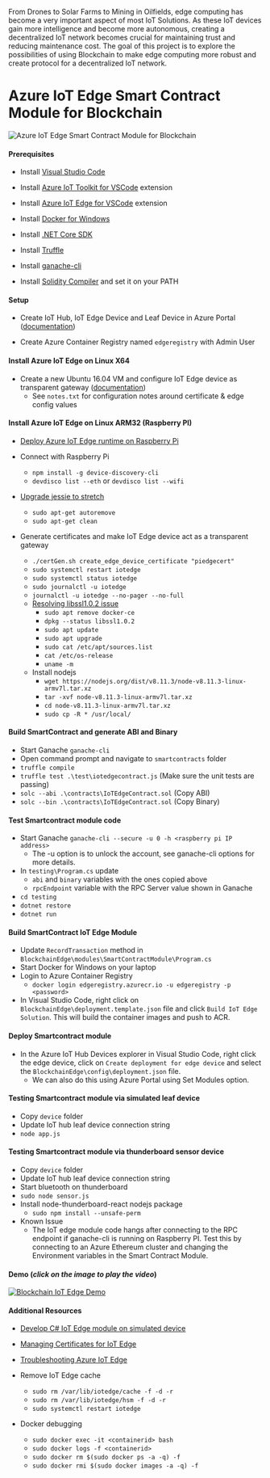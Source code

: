 From Drones to Solar Farms to Mining in Oilfields, edge computing has become a very important aspect of most IoT Solutions. As these IoT devices gain more intelligence and become more autonomous, creating a decentralized IoT network becomes crucial for maintaining trust and reducing maintenance cost. The goal of this project is to explore the possibilities of using Blockchain to make edge computing more robust and create protocol for a decentralized IoT network.

# Azure IoT Edge Smart Contract Module for Blockchain 

![Azure IoT Edge Smart Contract Module for Blockchain](https://raw.githubusercontent.com/jomit/blockchain-iot-edge/master/smart-contract-module.jpg)

#### Prerequisites

- Install [Visual Studio Code](https://code.visualstudio.com/)

- Install [Azure IoT Toolkit for VSCode](https://marketplace.visualstudio.com/items?itemName=vsciot-vscode.azure-iot-toolkit) extension

- Install [Azure IoT Edge for VSCode](https://marketplace.visualstudio.com/items?itemName=vsciot-vscode.azure-iot-edge) extension

- Install [Docker for Windows](https://docs.docker.com/docker-for-windows/install/)

- Install [.NET Core SDK](https://www.microsoft.com/net/core#windowscmd)

- Install [Truffle](https://truffleframework.com/)

- Install [ganache-cli](https://github.com/trufflesuite/ganache-cli)

- Install [Solidity Compiler](https://github.com/ethereum/solidity/releases/tag/v0.4.24) and set it on your PATH

#### Setup

- Create IoT Hub, IoT Edge Device and Leaf Device in Azure Portal ([documentation](https://docs.microsoft.com/en-us/azure/iot-edge/quickstart-linux))

- Create Azure Container Registry named `edgeregistry` with Admin User

#### Install Azure IoT Edge on Linux X64

- Create a new Ubuntu 16.04 VM and configure IoT Edge device as transparent gateway ([documentation](https://docs.microsoft.com/en-us/azure/iot-edge/how-to-create-transparent-gateway-linux))
    - See `notes.txt` for configuration notes around certificate & edge config values


#### Install Azure IoT Edge on Linux ARM32 (Raspberry PI)

- [Deploy Azure IoT Edge runtime on Raspberry Pi](https://docs.microsoft.com/en-us/azure/iot-edge/how-to-install-iot-edge-linux-arm)

- Connect with Raspberry Pi
    - `npm install -g device-discovery-cli`
    - `devdisco list --eth` or `devdisco list --wifi`
    
- [Upgrade jessie to stretch](https://www.raspberrypi.org/blog/raspbian-stretch/)
    - `sudo apt-get autoremove`
    - `sudo apt-get clean`

- Generate certificates and make IoT Edge device act as a transparent gateway
    - `./certGen.sh create_edge_device_certificate "piedgecert"`
    - `sudo systemctl restart iotedge`
    - `sudo systemctl status iotedge`
    - `sudo journalctl -u iotedge`
    - `journalctl -u iotedge --no-pager --no-full`
    - [Resolving libssl1.0.2 issue](https://github.com/MicrosoftDocs/azure-docs/issues/11046) 
        - `sudo apt remove docker-ce`
        - `dpkg --status libssl1.0.2`
        - `sudo apt update`
        - `sudo apt upgrade`
        - `sudo cat /etc/apt/sources.list`
        - `cat /etc/os-release`
        - `uname -m`
    - Install nodejs
        - `wget https://nodejs.org/dist/v8.11.3/node-v8.11.3-linux-armv7l.tar.xz`
        - `tar -xvf node-v8.11.3-linux-armv7l.tar.xz`
        - `cd node-v8.11.3-linux-armv7l.tar.xz`
        - `sudo cp -R * /usr/local/`

#### Build SmartContract and generate ABI and Binary

- Start Ganache `ganache-cli`
- Open command prompt and navigate to `smartcontracts` folder
- `truffle compile`
- `truffle test .\test\iotedgecontract.js`  (Make sure the unit tests are passing)
- `solc --abi .\contracts\IoTEdgeContract.sol`   (Copy ABI)
- `solc --bin .\contracts\IoTEdgeContract.sol`   (Copy Binary)

#### Test Smartcontract module code

- Start Ganache `ganache-cli --secure -u 0 -h <raspberry pi IP address>`
    - The -u option is to unlock the account, see ganache-cli options for more details.
- In `testing\Program.cs` update 
    - `abi` and `binary` variables with the ones copied above
    - `rpcEndpoint` variable with the RPC Server value shown in Ganache
- `cd testing`
- `dotnet restore`
- `dotnet run`

#### Build SmartContract IoT Edge Module 

- Update `RecordTransaction` method in `BlockchainEdge\modules\SmartContractModule\Program.cs`
- Start Docker for Windows on your laptop
- Login to Azure Container Registry
    - `docker login edgeregistry.azurecr.io -u edgeregistry -p <password>`
- In Visual Studio Code, right click on `BlockchainEdge\deployment.template.json` file and click `Build IoT Edge Solution`. This will build the container images and push to ACR.

#### Deploy Smartcontract module

- In the Azure IoT Hub Devices explorer in Visual Studio Code, right click the edge device, click on `Create deployment for edge device` and select the `BlockchainEdge\config\deployment.json` file.
    - We can also do this using Azure Portal using Set Modules option.

#### Testing Smartcontract module via simulated leaf device

- Copy `device` folder
- Update IoT hub leaf device connection string
- `node app.js`

#### Testing Smartcontract module via thunderboard sensor device

- Copy `device` folder
- Update IoT hub leaf device connection string
- Start bluetooth on thunderboard
- `sudo node sensor.js`
- Install node-thunderboard-react nodejs package
    - `sudo npm install --unsafe-perm`
- Known Issue
    - The IoT edge module code hangs after connecting to the RPC endpoint if ganache-cli is running on Raspberry PI. Test this by connecting to an Azure Ethereum cluster and changing the Environment variables in the Smart Contract Module.

#### Demo (*click on the image to play the video*)

[![Blockchain IoT Edge Demo](https://img.youtube.com/vi/x06SGGijwXc/0.jpg)](https://youtu.be/x06SGGijwXc)


#### Additional Resources

- [Develop C# IoT Edge module on simulated device](https://docs.microsoft.com/en-us/azure/iot-edge/tutorial-csharp-module)

- [Managing Certificates for IoT Edge](https://github.com/Azure/azure-iot-sdk-c/blob/master/tools/CACertificates/CACertificateOverview.md)

- [Troubleshooting Azure IoT Edge](https://docs.microsoft.com/en-us/azure/iot-edge/troubleshoot)

- Remove IoT Edge cache
    - `sudo rm /var/lib/iotedge/cache -f -d -r`
    - `sudo rm /var/lib/iotedge/hsm -f -d -r`
    - `sudo systemctl restart iotedge`

- Docker debugging
    - `sudo docker exec -it <containerid> bash`
    - `sudo docker logs -f <containerid>`
    - `sudo docker rm $(sudo docker ps -a -q) -f`
    - `sudo docker rmi $(sudo docker images -a -q) -f`

